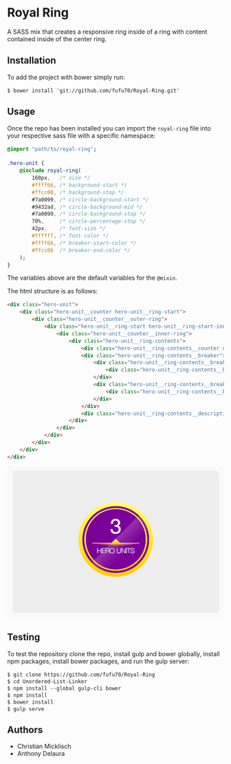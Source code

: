 # Royal Ring
A SASS mix that creates a responsive ring inside of a ring with content contained inside of the center ring.

## Installation

To add the project with bower simply run:

```shell
$ bower install 'git://github.com/fufu70/Royal-Ring.git'
```

## Usage

Once the repo has been installed you can import the `royal-ring` file into your respective sass file with a specific namespace:

```sass
@import "path/to/royal-ring";

.hero-unit {
    @include royal-ring(
        160px,   /* size */
        #ffff66, /* background-start */
        #ffcc00, /* background-stop */
        #7a0099, /* circle-background-start */
        #9432ad, /* circle-background-mid */
        #7a0099, /* circle-background-stop */
        70%,     /* circle-percentage-stop */
        42px,    /* font-size */
        #ffffff, /* font-color */
        #ffff66, /* breaker-start-color */
        #ffcc00  /* breaker-end-color */
    );
}
```

The variables above are the default variables for the `@mixin`.

The html structure is as follows: 

```html
<div class="hero-unit">
    <div class="hero-unit__counter hero-unit__ring-start">
        <div class="hero-unit__counter__outer-ring">
            <div class="hero-unit__ring-start hero-unit__ring-start-inner">
                <div class="hero-unit__counter__inner-ring">
                    <div class="hero-unit__ring-contents">
                        <div class="hero-unit__ring-contents__counter ng-binding">3</div>
                        <div class="hero-unit__ring-contents__breaker">
                            <div class="hero-unit__ring-contents__breaker__line">
                                <div class="hero-unit__ring-contents__breaker__triangle"></div>
                            </div>
                            <div class="hero-unit__ring-contents__breaker__glow-container">
                                <div class="hero-unit__ring-contents__breaker__glow"></div>
                            </div>
                        </div>
                        <div class="hero-unit__ring-contents__description">HERO UNITS</div>
                    </div>
                </div>
            </div>
        </div>
    </div>
</div>
```

![alt text][example]

## Testing

To test the repository clone the repo, install gulp and bower globally, install npm packages, install bower packages, and run the gulp server:

```shell
$ git clone https://github.com/fufu70/Royal-Ring
$ cd Unordered-List-Linker
$ npm install --global gulp-cli bower
$ npm install
$ bower install
$ gulp serve
```

[example]: https://raw.githubusercontent.com/fufu70/Royal-Ring/master/common/example.png "Example"

## Authors
* Christian Micklisch
* Anthony Delaura